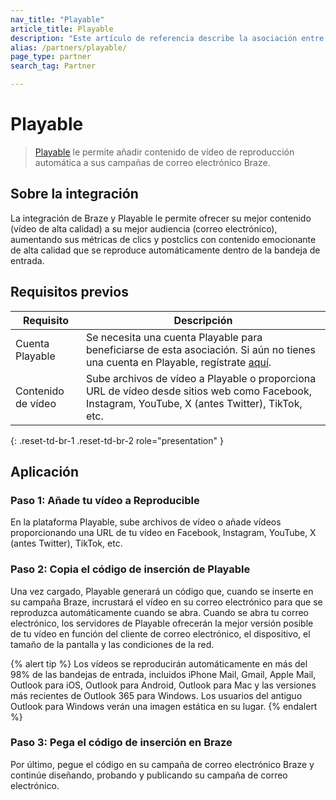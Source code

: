 ```yaml
---
nav_title: "Playable"
article_title: Playable
description: "Este artículo de referencia describe la asociación entre Braze y Playable, una plataforma de vídeo que le permite añadir contenido de vídeo a sus campañas de correo electrónico Braze."
alias: /partners/playable/
page_type: partner
search_tag: Partner

---
```


# Playable

> [Playable][1] le permite añadir contenido de vídeo de reproducción automática a sus campañas de correo electrónico Braze.



## Sobre la integración

La integración de Braze y Playable le permite ofrecer su mejor contenido (vídeo de alta calidad) a su mejor audiencia (correo electrónico), aumentando sus métricas de clics y postclics con contenido emocionante de alta calidad que se reproduce automáticamente dentro de la bandeja de entrada.

## Requisitos previos

| Requisito | Descripción | 
| ----------- | ----------- |
| Cuenta Playable | Se necesita una cuenta Playable para beneficiarse de esta asociación. Si aún no tienes una cuenta en Playable, regístrate [aquí][signup].
Contenido de vídeo | Sube archivos de vídeo a Playable o proporciona URL de vídeo desde sitios web como Facebook, Instagram, YouTube, X (antes Twitter), TikTok, etc. |
{: .reset-td-br-1 .reset-td-br-2 role="presentation" }

## Aplicación

### Paso 1: Añade tu vídeo a Reproducible

En la plataforma Playable, sube archivos de vídeo o añade vídeos proporcionando una URL de tu vídeo en Facebook, Instagram, YouTube, X (antes Twitter), TikTok, etc.

### Paso 2: Copia el código de inserción de Playable

Una vez cargado, Playable generará un código que, cuando se inserte en su campaña Braze, incrustará el vídeo en su correo electrónico para que se reproduzca automáticamente cuando se abra. Cuando se abra tu correo electrónico, los servidores de Playable ofrecerán la mejor versión posible de tu vídeo en función del cliente de correo electrónico, el dispositivo, el tamaño de la pantalla y las condiciones de la red.

{% alert tip %}
Los vídeos se reproducirán automáticamente en más del 98% de las bandejas de entrada, incluidos iPhone Mail, Gmail, Apple Mail, Outlook para iOS, Outlook para Android, Outlook para Mac y las versiones más recientes de Outlook 365 para Windows. Los usuarios del antiguo Outlook para Windows verán una imagen estática en su lugar.
{% endalert %}

### Paso 3: Pega el código de inserción en Braze

Por último, pegue el código en su campaña de correo electrónico Braze y continúe diseñando, probando y publicando su campaña de correo electrónico.


[1]: https://playable.video
[signup]: https://signup.playable.video